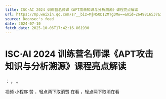 ```yaml
---
title: ISC·AI 2024 训练营名师课《APT攻击知识与分析溯源》课程亮点解读
url: https://mp.weixin.qq.com/s?__biz=MjM5ODI2MTg3Mw==&mid=2649816537&idx=2&sn=812b52a355aef03efcc48331d0a431c9
source: Doonsec's feed
date: 2024-07-10
fetch_date: 2025-10-06T17:42:16.861930
---
```


# ISC·AI 2024 训练营名师课《APT攻击知识与分析溯源》课程亮点解读

：
，
。

视频
小程序
赞
，轻点两下取消赞
在看
，轻点两下取消在看